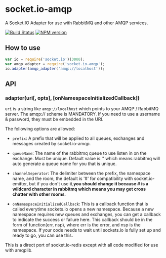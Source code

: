 # socket.io-amqp

A Socket.IO Adapter for use with RabbitMQ and other AMQP services.

[![Build Status](https://travis-ci.org/GabrielCastro/socket.io-amqp.svg)](https://travis-ci.org/genixpro/socket.io-amqp)
[![NPM version](https://badge.fury.io/js/socket.io-amqp.svg)](http://badge.fury.io/js/socket.io-amqp)

## How to use

```js
var io = require('socket.io')(3000);
var amqp_adapter = require('socket.io-amqp');
io.adapter(amqp_adapter('amqp://localhost'));
```
## API

### adapter(uri[, opts], [onNamespaceInitializedCallback])

`uri` is a string like `amqp://localhost` which points to your AMQP / RabbitMQ server.
The amqp:// scheme is MANDATORY. If you need to use a username & password, they must
be embedded in the URI.

The following options are allowed:

- `prefix`: A prefix that will be applied to all queues, exchanges and messages created by socket.io-amqp.

- `queueName`: The name of the rabbitmq queue to use listen in on the exchange. Must be unique. Default value is '' which means rabbitmq will auto generate a queue name for you that is unique.

- `channelSeperator`: The delimiter between the prefix, the namespace name, and the room, the default is '#' for compatibility with socket.io-emitter, but if you don't use it,**you should change it because # is a wildcard character in rabbitmq which means you may get cross chatter with other rooms**.

- `onNamespaceInitializedCallback`: This is a callback function that is called everytime sockets.io opens a new namespace. Because a new namespace requires new queues and exchanges, you can get a callback to indicate the success or failure here. This callback should be in the form of function(err, nsp), where err is the error, and nsp is the namespace. If your code needs to wait until sockets.io is fully set up and ready to go, you can use this.


This is a direct port of socket.io-redis except with all code modified for use with amqplib.

